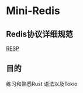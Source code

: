# Mini-Redis

## Redis协议详细规范
[RESP](https://redis.com.cn/topics/protocol.html)

## 目的
练习和熟悉Rust 语法以及Tokio
